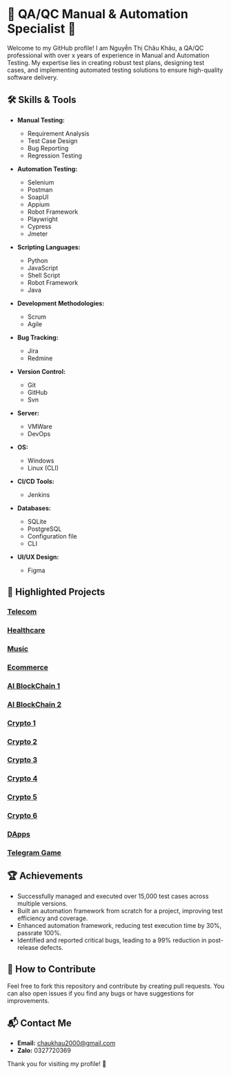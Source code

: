# 🌟 QA/QC Manual & Automation Specialist 🌟

Welcome to my GitHub profile! I am Nguyễn Thị Châu Khâu, a QA/QC professional with over x years of experience in Manual and Automation Testing. My expertise lies in creating robust test plans, designing test cases, and implementing automated testing solutions to ensure high-quality software delivery.

## 🛠️ Skills & Tools

- **Manual Testing:**
  - Requirement Analysis
  - Test Case Design
  - Bug Reporting
  - Regression Testing

- **Automation Testing:**
  - Selenium
  - Postman
  - SoapUI
  - Appium
  - Robot Framework
  - Playwright
  - Cypress
  - Jmeter

- **Scripting Languages:**
  - Python
  - JavaScript
  - Shell Script
  - Robot Framework
  - Java

- **Development Methodologies:**
  - Scrum
  - Agile

- **Bug Tracking:**
  - Jira
  - Redmine

- **Version Control:**
  - Git
  - GitHub
  - Svn

- **Server:**
  - VMWare
  - DevOps
    
- **OS:**
  - Windows
  - Linux (CLI)
    
- **CI/CD Tools:**
  - Jenkins  

- **Databases:**
  - SQLite
  - PostgreSQL
  - Configuration file
  - CLI

- **UI/UX Design:**
  - Figma

## 🌿 Highlighted Projects

### [Telecom](https://www.cirpack.com/)
### [Healthcare](https://bestmed.au/)
### [Music](https://music.busai.me/new_music)
### [Ecommerce](https://tonic.tongram.app/vi)
### [AI BlockChain 1](https://friendify.ai/)
### [AI BlockChain 2](https://gpt.busai.me/welcome)
### [Crypto 1](https://winery.finance/info/overview)
### [Crypto 2](https://tongram.app/en)
### [Crypto 3](https://production.d3id4w7b92r2rv.amplifyapp.com/)
### [Crypto 4](https://swap.poolswinery.it/swap)
### [Crypto 5](https://bridge.poolswinery.it/transactions)
### [Crypto 6](https://winery.finance/)
### [DApps](https://dev.tongram.app/vi)
### [Telegram Game](https://t.me/piston_dev_bot/pistonhubdev)


## 🏆 Achievements

- Successfully managed and executed over 15,000 test cases across multiple versions.
- Built an automation framework from scratch for a project, improving test efficiency and coverage.
- Enhanced automation framework, reducing test execution time by 30%, passrate 100%.
- Identified and reported critical bugs, leading to a 99% reduction in post-release defects.

## 🤝 How to Contribute

Feel free to fork this repository and contribute by creating pull requests. You can also open issues if you find any bugs or have suggestions for improvements.

## 📬 Contact Me

- **Email:** chaukhau2000@gmail.com
- **Zalo:** 0327720369

Thank you for visiting my profile! 🌟
